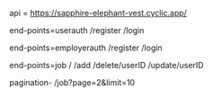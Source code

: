 api = https://sapphire-elephant-vest.cyclic.app/

end-points=userauth   /register    /login



end-points=employerauth   /register    /login



end-points=job  /    /add   /delete/userID   /update/userID


pagination- /job?page=2&limit=10